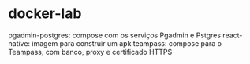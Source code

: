 # docker-lab
pgadmin-postgres: compose com os serviços Pgadmin e Pstgres
react-native: imagem para construir um apk
teampass: compose para o Teampass, com banco, proxy e certificado HTTPS